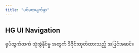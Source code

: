 ```yaml
---
title: "ပင်မစာမျက်နှာ"
---
```

## HG UI Navigation
ရုပ်ထွက်ထက် သုံးစွဲနိုင်မှု အတွက် ဒီဇိုင်းထုတ်ထားသည့် အပြင်အဆင်။